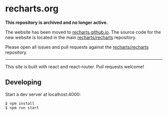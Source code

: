 # recharts.org

**This repository is archived and no longer active.**

The website has been moved to [recharts.github.io](https://recharts.github.io). The source code for the new website is located in the main [recharts/recharts](https://github.com/recharts/recharts) repository.

Please open all issues and pull requests against the [recharts/recharts](https://github.com/recharts/recharts/issues) repository.

---

This site is built with react and react-router. Pull requests welcome!

## Developing

Start a dev server at localhost:4000:

```
$ npm install
$ npm run start
```